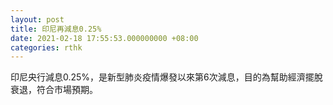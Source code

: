 ```yaml
---
layout: post
title: 印尼再減息0.25%
date: 2021-02-18 17:55:53.000000000 +08:00
categories: rthk
---
```


印尼央行減息0.25%，是新型肺炎疫情爆發以來第6次減息，目的為幫助經濟擺脫衰退，符合市場預期。
